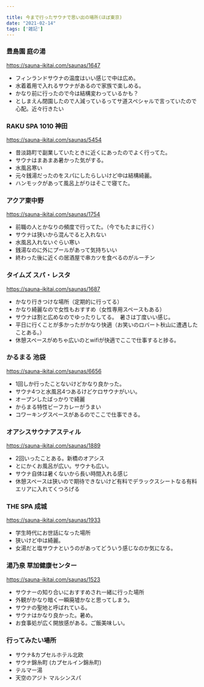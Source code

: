 ```yaml
---

title: 今まで行ったサウナで思い出の場所(ほぼ東京)
date: "2021-02-14"
tags: ['雑記']
---
```


### 豊島園 庭の湯

https://sauna-ikitai.com/saunas/1647

- フィンランドサウナの温度はいい感じで中は広め。
- 水着着用で入れるサウナがあるので家族で楽しめる。
- かなり前に行ったので今は結構変わっているかも？
- としまえん閉園したので人減っているってサ道スペシャルで言っていたので心配。近々行きたい


### RAKU SPA 1010 神田

https://sauna-ikitai.com/saunas/5454

- 昔淡路町で副業していたときに近くにあったのでよく行ってた。
- サウナはまあまあ暑かった気がする。
- 水風呂寒い
- 元々銭湯だったのをスパにしたらしいけど中は結構綺麗。
- ハンモックがあって風呂上がりはそこで寝てた。


### アクア東中野

https://sauna-ikitai.com/saunas/1754

- 前職の人とかなりの頻度で行ってた。（今でもたまに行く）
- サウナは狭いから混んでると入れない
- 水風呂入れないぐらい寒い
- 銭湯なのに外にプールがあって気持ちいい
- 終わった後に近くの居酒屋で串カツを食べるのがルーチン

### タイムズ スパ・レスタ

https://sauna-ikitai.com/saunas/1687

- かなり行きつけな場所（定期的に行ってる）
- かなり綺麗なので女性もおすすめ（女性専用スペースもある）
- サウナは割と広めなのでゆったりしてる。　暑さは丁度いい感じ。
- 平日に行くことが多かったがかなり快適（お笑いのロバート秋山に遭遇したことある。）
- 休憩スペースがめちゃ広いのとwifiが快適でここで仕事すると捗る。

### かるまる 池袋

https://sauna-ikitai.com/saunas/6656

- 1回しか行ったことないけどかなり良かった。
- サウナ4つと水風呂4つあるけどケロサウナがいい。
- オープンしたばっかりで綺麗
- からまる特性ビーフカレーがうまい
- コワーキングスペースがあるのでここで仕事できる。

### オアシスサウナアスティル

https://sauna-ikitai.com/saunas/1889

- 2回いったことある。新橋のオアシス
- とにかくお風呂が広い。サウナも広い。
- サウナ自体は暑くないから長い時間入れる感じ
- 休憩スペースは狭いので期待できないけど有料でデラックスシートなる有料エリアに入れてくつろげる

### THE SPA 成城

https://sauna-ikitai.com/saunas/1933

- 学生時代にお世話になった場所
- 狭いけど中は綺麗。
- 女湯だと塩サウナというのがあってどういう感じなのか気になる。


### 湯乃泉 草加健康センター

https://sauna-ikitai.com/saunas/1523

- サウナーの知り合いにおすすめされ一緒に行った場所
- 外観がかなり暗く一瞬廃墟かなと思ってしまう。
- サウナの聖地と呼ばれている。
- サウナはかなり良かった。暑め。
- お食事処が広く開放感がある。ご飯美味しい。

### 行ってみたい場所

- サウナ&カプセルホテル北欧
- サウナ錦糸町 (カプセルイン錦糸町)
- テルマー湯
- 天空のアジト マルシンスパ